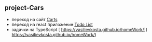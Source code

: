 ## project-Cars
- переход на сайт [Carts]( https://vasilievkosta.github.io/project-Cars/)
- переход на react приложение [Todo List]( https://vasilievkosta.github.io/test-gh-pages/)
- задачки на TypeScript [ https://vasilievkosta.github.io/homeWork/]( https://vasilievkosta.github.io/homeWork/)
